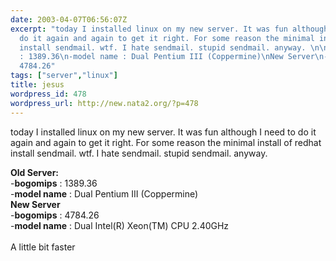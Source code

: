 ```yaml
---
date: 2003-04-07T06:56:07Z
excerpt: "today I installed linux on my new server. It was fun although I need to
  do it again and again to get it right. For some reason the minimal install of redhat
  install sendmail. wtf. I hate sendmail. stupid sendmail. anyway. \n\nOld Server:\n-bogomips
  : 1389.36\n-model name : Dual Pentium III (Coppermine)\nNew Server\n-bogomips :
  4784.26"
tags: ["server","linux"]
title: jesus
wordpress_id: 478
wordpress_url: http://new.nata2.org/?p=478
---
```


today I installed linux on my new server. It was fun although I need to do it again and again to get it right. For some reason the minimal install of redhat install sendmail. wtf. I hate sendmail. stupid sendmail. anyway. <br/>

<b>Old Server:</b><br/>
-<b>bogomips</b> : 1389.36<br/>
-<b>model name</b> : Dual Pentium III (Coppermine)<br/>
<b>New Server</b><br/>
-<b>bogomips</b> : 4784.26<br/>
-<b>model name</b> : Dual Intel(R) Xeon(TM) CPU 2.40GHz<br/>
<br/>
A little bit faster
